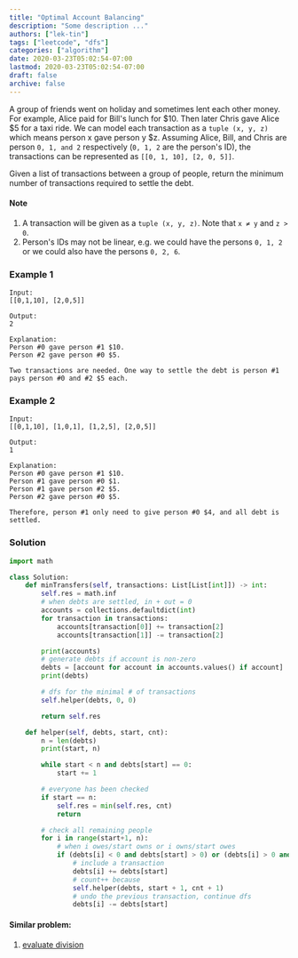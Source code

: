```yaml
---
title: "Optimal Account Balancing"
description: "Some description ..."
authors: ["lek-tin"]
tags: ["leetcode", "dfs"]
categories: ["algorithm"]
date: 2020-03-23T05:02:54-07:00
lastmod: 2020-03-23T05:02:54-07:00
draft: false
archive: false
---
```

A group of friends went on holiday and sometimes lent each other money. For example, Alice paid for Bill's lunch for $10. Then later Chris gave Alice $5 for a taxi ride. We can model each transaction as a `tuple (x, y, z)` which means person x gave person y $z. Assuming Alice, Bill, and Chris are person `0, 1, and 2` respectively (`0, 1, 2` are the person's ID), the transactions can be represented as `[[0, 1, 10], [2, 0, 5]]`.  

Given a list of transactions between a group of people, return the minimum number of transactions required to settle the debt.  

#### Note

1. A transaction will be given as a `tuple (x, y, z)`. Note that `x ≠ y` and `z > 0`.
2. Person's IDs may not be linear, e.g. we could have the persons `0, 1, 2` or we could also have the persons `0, 2, 6`.

### Example 1

```
Input:
[[0,1,10], [2,0,5]]

Output:
2

Explanation:
Person #0 gave person #1 $10.
Person #2 gave person #0 $5.

Two transactions are needed. One way to settle the debt is person #1 pays person #0 and #2 $5 each.
```

### Example 2

```
Input:
[[0,1,10], [1,0,1], [1,2,5], [2,0,5]]

Output:
1

Explanation:
Person #0 gave person #1 $10.
Person #1 gave person #0 $1.
Person #1 gave person #2 $5.
Person #2 gave person #0 $5.

Therefore, person #1 only need to give person #0 $4, and all debt is settled.
```

### Solution

```python
import math

class Solution:
    def minTransfers(self, transactions: List[List[int]]) -> int:
        self.res = math.inf
        # when debts are settled, in + out = 0
        accounts = collections.defaultdict(int)
        for transaction in transactions:
            accounts[transaction[0]] += transaction[2]
            accounts[transaction[1]] -= transaction[2]

        print(accounts)
        # generate debts if account is non-zero
        debts = [account for account in accounts.values() if account]
        print(debts)

        # dfs for the minimal # of transactions
        self.helper(debts, 0, 0)

        return self.res

    def helper(self, debts, start, cnt):
        n = len(debts)
        print(start, n)

        while start < n and debts[start] == 0:
            start += 1

        # everyone has been checked
        if start == n:
            self.res = min(self.res, cnt)
            return

        # check all remaining people
        for i in range(start+1, n):
            # when i owes/start owns or i owns/start owes
            if (debts[i] < 0 and debts[start] > 0) or (debts[i] > 0 and debts[start] < 0):
                # include a transaction
                debts[i] += debts[start]
                # count++ because
                self.helper(debts, start + 1, cnt + 1)
                # undo the previous transaction, continue dfs
                debts[i] -= debts[start]
```

#### Similar problem:

1. [evaluate division](/post/evaluate-division)